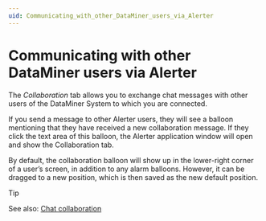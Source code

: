 ```yaml
---
uid: Communicating_with_other_DataMiner_users_via_Alerter
---
```


# Communicating with other DataMiner users via Alerter

The *Collaboration* tab allows you to exchange chat messages with other users of the DataMiner System to which you are connected.

If you send a message to other Alerter users, they will see a balloon mentioning that they have received a new collaboration message. If they click the text area of this balloon, the Alerter application window will open and show the Collaboration tab.

By default, the collaboration balloon will show up in the lower-right corner of a user’s screen, in addition to any alarm balloons. However, it can be dragged to a new position, which is then saved as the new default position.

> [!TIP]
> See also: [Chat collaboration](xref:chat#chat-collaboration)
